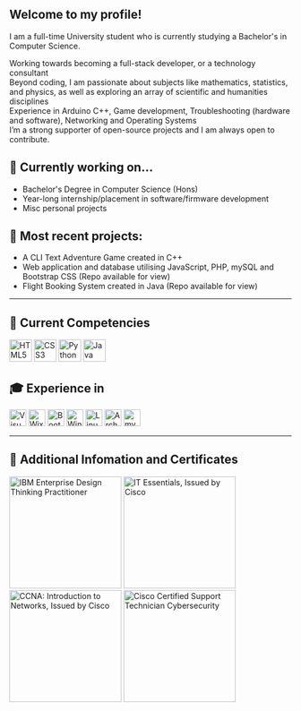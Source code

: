 ## Welcome to my profile!
I am a full-time University student who is currently studying a Bachelor's in Computer Science. <br>

Working towards becoming a full-stack developer, or a technology consultant <br>
Beyond coding, I am passionate about subjects like mathematics, statistics, and physics, as well as exploring an array of scientific and humanities disciplines <br>
Experience in Arduino C++, Game development, Troubleshooting (hardware and software), Networking and Operating Systems <br>
I’m a strong supporter of open-source projects and I am always open to contribute. <br>
## 🔭 Currently working on...
- Bachelor's Degree in Computer Science (Hons)
- Year-long internship/placement in software/firmware development
- Misc personal projects

## 🧪 Most recent projects:
- A CLI Text Adventure Game created in C++ 
- Web application and database utilising JavaScript, PHP, mySQL and Bootstrap CSS (Repo available for view)
- Flight Booking System created in Java (Repo available for view)

---
## 🧰 Current Competencies 
<img src="https://img.shields.io/badge/HTML5-E34F26?style=for-the-badge&logo=html5&logoColor=white" height=40px alt="HTML5 icon"> <img src="https://img.shields.io/badge/CSS3-1572B6?style=for-the-badge&logo=css3&logoColor=white" height=40px alt="CSS3 icon"> <img src="https://img.shields.io/badge/Python-3776AB?style=for-the-badge&logo=python&logoColor=white" height=40px alt="Python icon">
<img src="https://img.shields.io/badge/java-%23ED8B00.svg?style=for-the-badge&logo=openjdk&logoColor=white" height=40px alt="Java icon">
<br>


## 🎓 Experience in 
<img src="https://img.shields.io/badge/Visual%20Studio%20Code-0078d7.svg?style=for-the-badge&logo=visual-studio-code&logoColor=white" height=30px alt="Visual Studio Code"> <img src="https://img.shields.io/badge/wix-000?style=for-the-badge&logo=wix&logoColor=white" height=30px alt="Wix"> <img src="https://img.shields.io/badge/bootstrap-%238511FA.svg?style=for-the-badge&logo=bootstrap&logoColor=white" height=30px alt="Bootstrap"> <img src="https://img.shields.io/badge/Windows-0078D6?style=for-the-badge&logo=windows&logoColor=white" height=30px alt="Windows OS"> <img src="https://img.shields.io/badge/Linux-FCC624?style=for-the-badge&logo=linux&logoColor=black" height=30px alt="Linux OS"> <img src="https://img.shields.io/badge/Arch%20Linux-1793D1?logo=arch-linux&logoColor=fff&style=for-the-badge" height=30px alt="Arch Linux"> <img src="https://img.shields.io/badge/mysql-4479A1.svg?style=for-the-badge&logo=mysql&logoColor=white" height=30px alt="mySQL"> 


<!--
---
## 🔍 Find me on
<a href=""><img src="https://img.shields.io/badge/LinkedIn-0077B5?style=for-the-badge&logo=linkedin&logoColor=white" height=40px alt="Linked In"></a>
<br> 
-->
---
## 📜 Additional Infomation and Certificates
<p float="left">
<img src="https://images.credly.com/size/340x340/images/bc08972c-3c7d-4b99-82a0-c94bcca36674/Badges_v8-07_Practitioner.png" height=200px alt="IBM Enterprise Design Thinking Practitioner">
<img src="https://images.credly.com/size/340x340/images/04e8034c-81f5-4f7f-ab23-e8b428c31ce9/ITE.png" height=200px alt="IT Essentials, Issued by Cisco">
<img src="https://images.credly.com/size/340x340/images/70d71df5-f3dc-4380-9b9d-f22513a70417/CCNAITN__1_.png" height=200px alt="CCNA: Introduction to Networks, Issued by Cisco">
<img src="https://images.credly.com/size/340x340/images/daf36702-99d0-4ebb-9788-ba7ac797cc8e/image.png" height="200px" alt="Cisco Certified Support Technician Cybersecurity">
</p>

<!--
**UmaeerH/UmaeerH** is a ✨ _special_ ✨ repository because its `README.md` (this file) appears on your GitHub profile.

Here are some ideas to get you started:

- 🔭 I’m currently working on ...
- 🌱 I’m currently learning ...
- 👯 I’m looking to collaborate on ...
- 🤔 I’m looking for help with ...
- 💬 Ask me about ...
- 📫 How to reach me: ...
- 😄 Pronouns: ...
- ⚡ Fun fact: ...
-->
